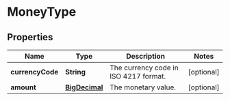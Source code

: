 # MoneyType

## Properties
Name | Type | Description | Notes
------------ | ------------- | ------------- | -------------
**currencyCode** | **String** | The currency code in ISO 4217 format. |  [optional]
**amount** | [**BigDecimal**](BigDecimal.md) | The monetary value. |  [optional]
